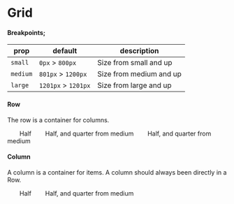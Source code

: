 # Grid

<script>
export default {
    components: {Row : ()=>import('./Row'),Column : ()=>import('./Column')}
}
</script>


#### Breakpoints;

| prop     | default             | description             |
| -------- | ------------------- | ----------------------- |
| `small`  | `0px` > `800px`     | Size from small and up  |
| `medium` | `801px` > `1200px`  | Size from medium and up |
| `large`  | `1201px` > `1201px` | Size from large and up  |


#### Row

The row is a container for columns.

<Example>
<Row style="border: 1px solid var(--guyn-blue); padding: 1em" :gap="1">
  <Column style="border: 1px dashed var(--guyn-ice); padding: 1em" size="half">Half</Column> 
  <Column style="border: 1px dashed var(--guyn-ice); padding: 1em" small="half" medium="quarter">Half, and quarter from medium</Column>
  <Column style="border: 1px dashed var(--guyn-ice); padding: 1em" small="half" medium="quarter">Half, and quarter from medium</Column>
</Row>

<template slot="code">

```html
    <Row>
        <Column size="half">Half</Column> 
        <Column small="half" medium="quarter">Half, and quarter from medium</Column>
        <Column small="half" medium="quarter">Half, and quarter from medium</Column>
    </Row>
```

</template>
</Example>



#### Column

A column is a container for items. A column should always been directly in a Row.

<Example>

<Row style="border: 1px dashed var(--guyn-ice); padding: 1em" :gap="1">
  <Column style="border: 1px solid var(--guyn-blue); padding: 1em" size="two-third">Half</Column> 
  <Column style="border: 1px solid var(--guyn-blue); padding: 1em" small="full" medium="third">Half, and quarter from medium</Column>
</Row>
</Example>
